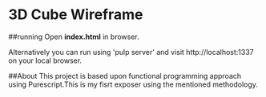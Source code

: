# 3D Cube Wireframe

##running
Open **index.html** in browser.

Alternatively you can run using 'pulp server' and visit http://localhost:1337 on your local browser.

##About
This project is based upon functional programming approach using Purescript.This is my fisrt exposer using the mentioned methodology. 

